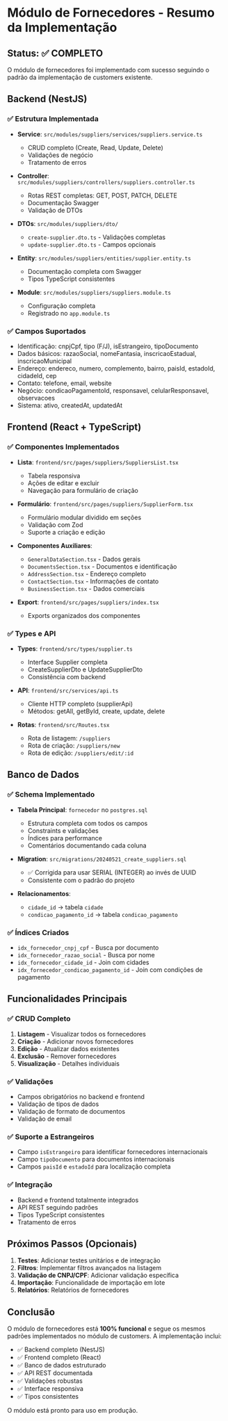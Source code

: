 # Módulo de Fornecedores - Resumo da Implementação

## Status: ✅ COMPLETO

O módulo de fornecedores foi implementado com sucesso seguindo o padrão da implementação de customers existente.

## Backend (NestJS)

### ✅ Estrutura Implementada
- **Service**: `src/modules/suppliers/services/suppliers.service.ts`
  - CRUD completo (Create, Read, Update, Delete)
  - Validações de negócio
  - Tratamento de erros
  
- **Controller**: `src/modules/suppliers/controllers/suppliers.controller.ts`
  - Rotas REST completas: GET, POST, PATCH, DELETE
  - Documentação Swagger
  - Validação de DTOs
  
- **DTOs**: `src/modules/suppliers/dto/`
  - `create-supplier.dto.ts` - Validações completas
  - `update-supplier.dto.ts` - Campos opcionais
  
- **Entity**: `src/modules/suppliers/entities/supplier.entity.ts`
  - Documentação completa com Swagger
  - Tipos TypeScript consistentes
  
- **Module**: `src/modules/suppliers/suppliers.module.ts`
  - Configuração completa
  - Registrado no `app.module.ts`

### ✅ Campos Suportados
- Identificação: cnpjCpf, tipo (F/J), isEstrangeiro, tipoDocumento
- Dados básicos: razaoSocial, nomeFantasia, inscricaoEstadual, inscricaoMunicipal
- Endereço: endereco, numero, complemento, bairro, paisId, estadoId, cidadeId, cep
- Contato: telefone, email, website
- Negócio: condicaoPagamentoId, responsavel, celularResponsavel, observacoes
- Sistema: ativo, createdAt, updatedAt

## Frontend (React + TypeScript)

### ✅ Componentes Implementados
- **Lista**: `frontend/src/pages/suppliers/SuppliersList.tsx`
  - Tabela responsiva
  - Ações de editar e excluir
  - Navegação para formulário de criação
  
- **Formulário**: `frontend/src/pages/suppliers/SupplierForm.tsx`
  - Formulário modular dividido em seções
  - Validação com Zod
  - Suporte a criação e edição
  
- **Componentes Auxiliares**:
  - `GeneralDataSection.tsx` - Dados gerais
  - `DocumentsSection.tsx` - Documentos e identificação
  - `AddressSection.tsx` - Endereço completo
  - `ContactSection.tsx` - Informações de contato
  - `BusinessSection.tsx` - Dados comerciais
  
- **Export**: `frontend/src/pages/suppliers/index.tsx`
  - Exports organizados dos componentes

### ✅ Types e API
- **Types**: `frontend/src/types/supplier.ts`
  - Interface Supplier completa
  - CreateSupplierDto e UpdateSupplierDto
  - Consistência com backend
  
- **API**: `frontend/src/services/api.ts`
  - Cliente HTTP completo (supplierApi)
  - Métodos: getAll, getById, create, update, delete
  
- **Rotas**: `frontend/src/Routes.tsx`
  - Rota de listagem: `/suppliers`
  - Rota de criação: `/suppliers/new`
  - Rota de edição: `/suppliers/edit/:id`

## Banco de Dados

### ✅ Schema Implementado
- **Tabela Principal**: `fornecedor` no `postgres.sql`
  - Estrutura completa com todos os campos
  - Constraints e validações
  - Índices para performance
  - Comentários documentando cada coluna
  
- **Migration**: `src/migrations/20240521_create_suppliers.sql`
  - ✅ Corrigida para usar SERIAL (INTEGER) ao invés de UUID
  - Consistente com o padrão do projeto
  
- **Relacionamentos**:
  - `cidade_id` → tabela `cidade`
  - `condicao_pagamento_id` → tabela `condicao_pagamento`

### ✅ Índices Criados
- `idx_fornecedor_cnpj_cpf` - Busca por documento
- `idx_fornecedor_razao_social` - Busca por nome
- `idx_fornecedor_cidade_id` - Join com cidades
- `idx_fornecedor_condicao_pagamento_id` - Join com condições de pagamento

## Funcionalidades Principais

### ✅ CRUD Completo
1. **Listagem** - Visualizar todos os fornecedores
2. **Criação** - Adicionar novos fornecedores
3. **Edição** - Atualizar dados existentes
4. **Exclusão** - Remover fornecedores
5. **Visualização** - Detalhes individuais

### ✅ Validações
- Campos obrigatórios no backend e frontend
- Validação de tipos de dados
- Validação de formato de documentos
- Validação de email

### ✅ Suporte a Estrangeiros
- Campo `isEstrangeiro` para identificar fornecedores internacionais
- Campo `tipoDocumento` para documentos internacionais
- Campos `paisId` e `estadoId` para localização completa

### ✅ Integração
- Backend e frontend totalmente integrados
- API REST seguindo padrões
- Tipos TypeScript consistentes
- Tratamento de erros

## Próximos Passos (Opcionais)

1. **Testes**: Adicionar testes unitários e de integração
2. **Filtros**: Implementar filtros avançados na listagem
3. **Validação de CNPJ/CPF**: Adicionar validação específica
4. **Importação**: Funcionalidade de importação em lote
5. **Relatórios**: Relatórios de fornecedores

## Conclusão

O módulo de fornecedores está **100% funcional** e segue os mesmos padrões implementados no módulo de customers. A implementação inclui:

- ✅ Backend completo (NestJS)
- ✅ Frontend completo (React)
- ✅ Banco de dados estruturado
- ✅ API REST documentada
- ✅ Validações robustas
- ✅ Interface responsiva
- ✅ Tipos consistentes

O módulo está pronto para uso em produção.
